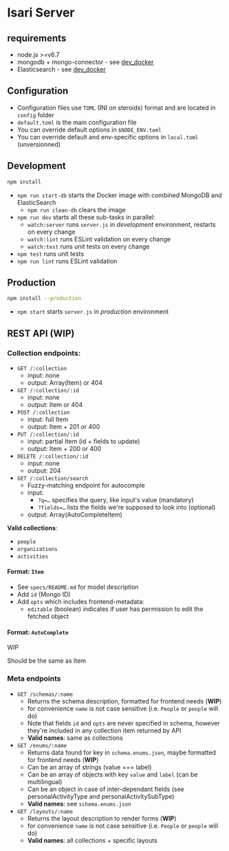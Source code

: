 # Isari Server

## requirements

* node.js >=v6.7
* mongodb + mongo-connector - see [dev_docker](./dev_docker)
* Elasticsearch - see [dev_docker](./dev_docker)

## Configuration

* Configuration files use `TOML` (INI on steroids) format and are located in `config` folder
* `default.toml` is the main configuration file
* You can override default options in `$NODE_ENV.toml`
* You can override default and env-specific options in `local.toml` (unversionned)

## Development

```sh
npm install
```

* `npm run start-db` starts the Docker image with combined MongoDB and ElasticSearch
  * `npm run clean-db` clears the image
* `npm run dev` starts all these sub-tasks in parallel:
  * `watch:server` runs `server.js` in *development* environment, restarts on every change
  * `watch:lint` runs ESLint validation on every change
  * `watch:test` runs unit tests on every change
* `npm test` runs unit tests
* `npm run lint` runs ESLint validation

## Production

```sh
npm install --production
```

* `npm start` starts `server.js` in *production* environment

## REST API (**WIP**)

### Collection endpoints:

* `GET /:collection`
  * input: none
  * output: Array(Item) or 404
* `GET /:collection/:id`
  * input: none
  * output: Item or 404
* `POST /:collection`
  * input: full Item
  * output: Item + 201 or 400
* `PUT /:collection/:id`
  * input: partial Item (id + fields to update)
  * output: Item + 200 or 400
* `DELETE /:collection/:id`
  * input: none
  * output: 204
* `GET /:collection/search`
  * Fuzzy-matching endpoint for autocomple
  * input:
    * `?q=…` specifies the query, like input's value (mandatory)
    * `?fields=…` lists the fields we're supposed to look into (optional)
  * output: Array(AutoCompleteItem)

**Valid collections**:

* `people`
* `organizations`
* `activities`

#### Format: `Item`

* See `specs/README.md` for model description
* Add `id` (Mongo ID)
* Add `opts` which includes frontend-metadata:
  * `editable` (boolean) indicates if user has permission to edit the fetched object

#### Format: `AutoComplete`

WIP

Should be the same as Item

### Meta endpoints

* `GET /schemas/:name`
  * Returns the schema description, formatted for frontend needs (**WIP**)
  * for convenience `name` is not case sensitive (i.e. `People` or `people` will do)
  * Note that fields `id` and `opts` are never specified in schema, however they're included in any collection item returned by API
  * **Valid names**: same as collections
* `GET /enums/:name`
  * Returns data found for key in `schema.enums.json`, maybe formatted for frontend needs (**WIP**)
  * Can be an array of strings (value === label)
  * Can be an array of objects with key `value` and `label` (can be multilingual)
  * Can be an object in case of inter-dependant fields (see personalActivityType and personalActivitySubType)
  * **Valid names**: see `schema.enums.json`
* `GET /layouts/:name`
  * Returns the layout description to render forms (**WIP**)
  * for convenience `name` is not case sensitive (i.e. `People` or `people` will do)
  * **Valid names**: all collections + specific layouts
